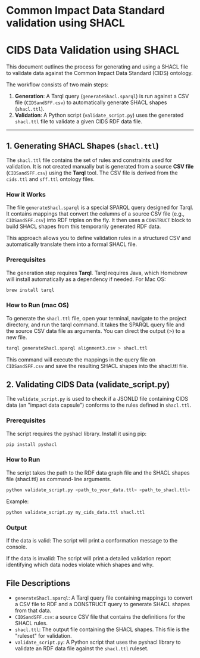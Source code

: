 # Common Impact Data Standard validation using SHACL

# CIDS Data Validation using SHACL

This document outlines the process for generating and using a SHACL file to validate data against the Common Impact Data Standard (CIDS) ontology.

The workflow consists of two main steps:
1.  **Generation**: A Tarql query (`generateShacl.sparql`) is run against a CSV file (`CIDSandSFF.csv`) to automatically generate SHACL shapes (`shacl.ttl`).
2.  **Validation**: A Python script (`validate_script.py`) uses the generated `shacl.ttl` file to validate a given CIDS RDF data file.

---

## 1. Generating SHACL Shapes (`shacl.ttl`)

The `shacl.ttl` file contains the set of rules and constraints used for validation. It is not created manually but is generated from a source **CSV file** (`CIDSandSFF.csv`) using the **Tarql** tool. The CSV file is derived from the `cids.ttl` and `sff.ttl` ontology files.

### How it Works

The file `generateShacl.sparql` is a special SPARQL query designed for Tarql. It contains mappings that convert the columns of a source CSV file (e.g., `CIDSandSFF.csv`) into RDF triples on the fly. It then uses a `CONSTRUCT` block to build SHACL shapes from this temporarily generated RDF data.

This approach allows you to define validation rules in a structured CSV and automatically translate them into a formal SHACL file.

### Prerequisites

The generation step requires **Tarql**. Tarql requires Java, which Homebrew will install automatically as a dependency if needed. For Mac OS:

```bash
brew install tarql
```

### How to Run (mac OS)

To generate the `shacl.ttl` file, open your terminal, navigate to the project directory, and run the tarql command. It takes the SPARQL query file and the source CSV data file as arguments. You can direct the output (>) to a new file.

```bash
tarql generateShacl.sparql alignment3.csv > shacl.ttl
```

This command will execute the mappings in the query file on `CIDSandSFF.csv` and save the resulting SHACL shapes into the shacl.ttl file.

## 2. Validating CIDS Data (validate_script.py)

The `validate_script.py` is used to check if a JSONLD file containing CIDS data (an "impact data capsule") conforms to the rules defined in `shacl.ttl`.

### Prerequisites

The script requires the pyshacl library. Install it using pip:

```bash
pip install pyshacl
```

### How to Run
The script takes the path to the RDF data graph file and the SHACL shapes file (shacl.ttl) as command-line arguments.

```bash
python validate_script.py <path_to_your_data.ttl> <path_to_shacl.ttl>
```

Example:
```bash
python validate_script.py my_cids_data.ttl shacl.ttl
```

### Output

If the data is valid: The script will print a conformation message to the console.

If the data is invalid: The script will print a detailed validation report identifying which data nodes violate which shapes and why.

## File Descriptions

* `generateShacl.sparql`: A Tarql query file containing mappings to convert a CSV file to RDF and a CONSTRUCT query to generate SHACL shapes from that data.
* `CIDSandSFF.csv`: a source CSV file that contains the definitions for the SHACL rules.
* `shacl.ttl`: The output file containing the SHACL shapes. This file is the "ruleset" for validation.
* `validate_script.py`: A Python script that uses the pyshacl library to validate an RDF data file against the `shacl.ttl` ruleset.